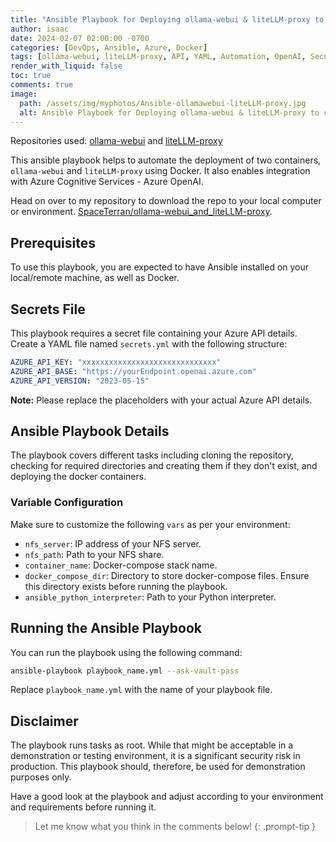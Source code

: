 ```yaml
---
title: "Ansible Playbook for Deploying ollama-webui & liteLLM-proxy to connect to Azure OpenAI"
author: isaac
date: 2024-02-07 02:00:00 -0700
categories: [DevOps, Ansible, Azure, Docker]
tags: [ollama-webui, liteLLM-proxy, API, YAML, Automation, OpenAI, Security]
render_with_liquid: false
toc: true
comments: true
image:
  path: /assets/img/myphotos/Ansible-ollamawebui-liteLLM-proxy.jpg
  alt: Ansible Playbook for Deploying ollama-webui & liteLLM-proxy to connect to Azure OpenAI
---
```

Repositories used: [ollama-webui](https://github.com/ollama-webui/ollama-webui) and [liteLLM-proxy](https://github.com/BerriAI/liteLLM-proxy)

This ansible playbook helps to automate the deployment of two containers, `ollama-webui` and `liteLLM-proxy` using Docker. It also enables integration with Azure Cognitive Services - Azure OpenAI.

Head on over to my repository to download the repo to your local computer or environment. [SpaceTerran/ollama-webui_and_liteLLM-proxy](https://github.com/SpaceTerran/ollama-webui_and_liteLLM-proxy). 

## Prerequisites
To use this playbook, you are expected to have Ansible installed on your local/remote machine, as well as Docker.

## Secrets File
This playbook requires a secret file containing your Azure API details. Create a YAML file named `secrets.yml` with the following structure:

```yml
AZURE_API_KEY: "xxxxxxxxxxxxxxxxxxxxxxxxxxxxxx"
AZURE_API_BASE: "https://yourEndpoint.openai.azure.com"
AZURE_API_VERSION: "2023-05-15"
```
**Note:** Please replace the placeholders with your actual Azure API details.

## Ansible Playbook Details
The playbook covers different tasks including cloning the repository, checking for required directories and creating them if they don't exist, and deploying the docker containers.

### Variable Configuration
Make sure to customize the following `vars` as per your environment:

- `nfs_server`: IP address of your NFS server.
- `nfs_path`: Path to your NFS share.
- `container_name`: Docker-compose stack name.
- `docker_compose_dir`: Directory to store docker-compose files. Ensure this directory exists before running the playbook.
- `ansible_python_interpreter`: Path to your Python interpreter.

## Running the Ansible Playbook
You can run the playbook using the following command:

```bash
ansible-playbook playbook_name.yml --ask-vault-pass
```
Replace `playbook_name.yml` with the name of your playbook file.

## Disclaimer
The playbook runs tasks as root. While that might be acceptable in a demonstration or testing environment, it is a significant security risk in production. This playbook should, therefore, be used for demonstration purposes only.

Have a good look at the playbook and adjust according to your environment and requirements before running it.

>Let me know what you think in the comments below!
{: .prompt-tip }